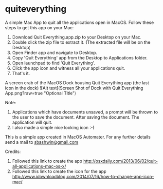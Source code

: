 # quiteverything
A simple Mac App to quit all the applications open in MacOS.
Follow these steps to get this app on your Mac:
  1. Download Quit Everything.app.zip to your Desktop on your Mac.
  2. Double click the zip file to extract it. (The extracted file will be on the Desktop)
  3. Open Finder app and navigate to Desktop.
  4. Copy 'Quit Everything' app from the Desktop to Applications folder.
  5. Open launchpad to find 'Quit Everything'.
  6. Click the app icon and witness all your applications quit.
  7. That's it.

A screen crab of the MacOS Dock housing Quit Everything app (the last icon in the dock)
![Alt text](Screen Shot of Dock with Quit Everything App.png?raw=true "Optional Title") 

Note: 
  1. Applications which have documents unsaved, a prompt will be thrown to the user to save the document. After saving the document. The application will quit.
  2. I also made a simple nice looking icon :-)

This is a simple app created in MacOS Automater. For any further details send a mail to sbashwin@gmail.com 

Credits:
  1. Followed this link to create the app
   http://osxdaily.com/2013/06/02/quit-all-applications-mac-os-x/
  2. Followed this link to create the icon for the app
   http://www.idownloadblog.com/2014/07/16/how-to-change-app-icon-mac/
